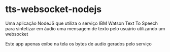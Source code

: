 # tts-websocket-nodejs
Uma aplicação NodeJS que utiliza o serviço IBM Watson Text To Speech para sintetizar em áudio uma mensagem de texto pelo usuário utilizando um websocket

Este app apenas exibe na tela os bytes de audio gerados pelo serviço
